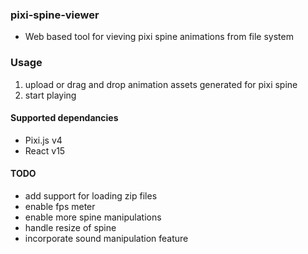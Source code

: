 ### pixi-spine-viewer
- Web based tool for vieving pixi spine animations from file system

### Usage

1. upload or drag and drop animation assets generated for pixi spine
2. start playing

#### Supported dependancies
- Pixi.js v4
- React v15

#### TODO
- add support for loading zip files
- enable fps meter
- enable more spine manipulations
- handle resize of spine
- incorporate sound manipulation feature
